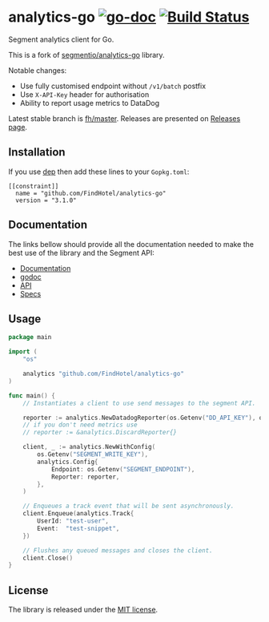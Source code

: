 # analytics-go [![go-doc](https://godoc.org/github.com/FindHotel/analytics-go?status.svg)](https://godoc.org/github.com/FindHotel/analytics-go) [![Build Status](https://travis-ci.org/FindHotel/analytics-go.svg?branch=fh%2Fmaster)](https://travis-ci.org/FindHotel/analytics-go)

Segment analytics client for Go.

This is a fork of [segmentio/analytics-go](https://github.com/segmentio/analytics-go) library.

Notable changes:

- Use fully customised endpoint without `/v1/batch` postfix
- Use `X-API-Key` header for authorisation
- Ability to report usage metrics to DataDog

Latest stable branch is [fh/master](https://github.com/FindHotel/analytics-go/tree/fh/master). Releases are presented on [Releases page](https://github.com/FindHotel/analytics-go/releases).

## Installation

If you use [dep](https://github.com/golang/dep) then add these lines to your `Gopkg.toml`:

    [[constraint]]
      name = "github.com/FindHotel/analytics-go"
      version = "3.1.0"

## Documentation

The links bellow should provide all the documentation needed to make the best
use of the library and the Segment API:

- [Documentation](https://segment.com/docs/libraries/go/)
- [godoc](https://godoc.org/github.com/segmentio/analytics-go)
- [API](https://segment.com/docs/libraries/http/)
- [Specs](https://segment.com/docs/spec/)

## Usage

```go
package main

import (
    "os"

    analytics "github.com/FindHotel/analytics-go"
)

func main() {
    // Instantiates a client to use send messages to the segment API.

    reporter := analytics.NewDatadogReporter(os.Getenv("DD_API_KEY"), os.Getenv("DD_APP_KEY"))
    // if you don't need metrics use
    // reporter := &analytics.DiscardReporter{}

    client, _ := analytics.NewWithConfig(
        os.Getenv("SEGMENT_WRITE_KEY"),
        analytics.Config{
            Endpoint: os.Getenv("SEGMENT_ENDPOINT"),
            Reporter: reporter,
        },
    )

    // Enqueues a track event that will be sent asynchronously.
    client.Enqueue(analytics.Track{
        UserId: "test-user",
        Event:  "test-snippet",
    })

    // Flushes any queued messages and closes the client.
    client.Close()
}
```

## License

The library is released under the [MIT license](License.md).

